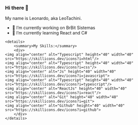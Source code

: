 ### Hi there 👋
My name is Leonardo, aka LeoTachini.

- 🔭 I’m currently working on BrBit Sistemas
- 🌱 I’m currently learning React and C#
<!--
**leotachini/leotachini** is a ✨ _special_ ✨ repository because its `README.md` (this file) appears on your GitHub profile.

Here are some ideas to get you started:

- 🔭 I’m currently working on BrBit Sistemas
- 🌱 I’m currently learning React and C#
- 👯 I’m looking to collaborate on ...
- 🤔 I’m looking for help with ...
- 💬 Ask me about ...
- 📫 How to reach me: ...
- 😄 Pronouns: ...
- ⚡ Fun fact: ...
-->

    <details>
        <summary>My Skills:</summary>
        <div>
    <img align="center" alt="Typescript" height="40" width="40" src="https://skillicons.dev/icons?i=html"/>  
    <img align="center" alt="Typescript" height="40" width="40" src="https://skillicons.dev/icons?i=css"/>
    <img align="center" alt="Js" height="40" width="40" src="https://skillicons.dev/icons?i=javascript">
    <img align="center" alt="Typescript" height="40" width="40" src="https://skillicons.dev/icons?i=typescript"/>
    <img align="center" alt="ReactJs" height="40" width="40" src="https://skillicons.dev/icons?i=react"/>
    <img align="center" alt="Git" height="40" width="40" src="https://skillicons.dev/icons?i=git">
    <img align="center" alt="Github" height="40" width="40" src="https://skillicons.dev/icons?i=github">
        </div>   
    </details>
    
<!--colocar api pokemon aleatorio-->
